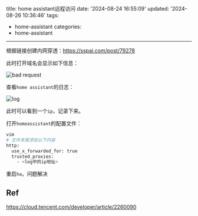 title: home assistant远程访问
date: '2024-08-24 16:55:09'
updated: '2024-08-26 10:36:46'
tags:
  - home-assistant
categories:
  - home-assistant
---
根据链接创建内网穿透：https://sspai.com/post/79278

此时打开域名会显示如下信息：

![bad request](https://developer.qcloudimg.com/http-save/yehe-10439143/0b96f1157a009111e282a8f2c97323b0.png)

查看`home assistant`的日志：

![log](https://developer.qcloudimg.com/http-save/yehe-10439143/28809a086eb9acbfd4382ab534929919.png)

此时可以看到一个`ip`，记录下来。

打开`homeassistant`的配置文件：

```bash
vim 
# 文件末尾添加以下内容
http:
  use_x_forwarded_for: true
  trusted_proxies:
    - <log中的ip地址>
```

重启`ha`，问题解决

## Ref

https://cloud.tencent.com/developer/article/2260090
